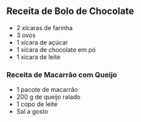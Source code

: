 ## Receita de Bolo de Chocolate
- 2 xícaras de farinha
- 3 ovos
- 1 xícara de açúcar
- 1 xícara de chocolate em pó
- 1 xícara de leite

### Receita de Macarrão com Queijo
- 1 pacote de macarrão 
- 200 g de queijo ralado
- 1 copo de leite 
- Sal a gosto
